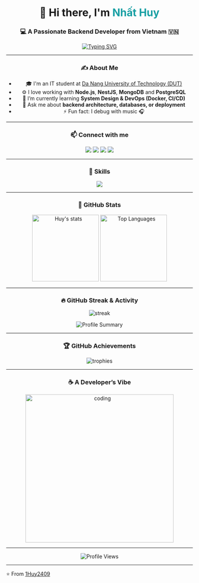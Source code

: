<!-- Profile Header -->
<div align="center">
  <h1 align="center">👋 Hi there, I'm <span style="color:#179fa3">Nhất Huy</span></h1>
  <h3 align="center">💻 A Passionate Backend Developer from Vietnam 🇻🇳</h3>
  
  <p align="center">
    <a href="https://git.io/typing-svg">
      <img src="https://readme-typing-svg.demolab.com?font=Fira+Code&pause=1000&color=179fa3&width=435&lines=Backend+Developer;NodeJS+%7C+NestJS+%7C+Express;Loves+Clean+Code+and+System+Design" alt="Typing SVG" />
    </a>
  </p>
  
  ---
  
  ### ✍ About Me
  - 🎓 I'm an IT student at [Da Nang University of Technology (DUT)](https://dut.udn.vn/)  
  - ⚙️ I love working with **Node.js**, **NestJS**, **MongoDB** and **PostgreSQL** 
  - 🌱 I’m currently learning **System Design & DevOps (Docker, CI/CD)**  
  - 💬 Ask me about **backend architecture, databases, or deployment**  
  - ⚡ Fun fact: I debug with music 🎧  
  
  ---
  
  ### 📫 Connect with me
  <p align="center">
    <a href="https://x.com/1HuyOneZ24"><img src="https://img.shields.io/badge/Twitter-000000?style=for-the-badge&logo=x&logoColor=white"/></a>
    <a href="https://www.facebook.com/nguyenhuyone"><img src="https://img.shields.io/badge/Facebook-1877F2?style=for-the-badge&logo=facebook&logoColor=white"/></a>
    <a href="https://github.com/1Huy2409"><img src="https://img.shields.io/badge/GitHub-171515?style=for-the-badge&logo=github&logoColor=white"/></a>
    <a href="mailto:nhathuy2409@gmail.com"><img src="https://img.shields.io/badge/Gmail-D14836?style=for-the-badge&logo=gmail&logoColor=white"/></a>
  </p>
  
  ---
  
  ### 🧠 Skills
  <p align="center">
    <img src="https://skillicons.dev/icons?i=nodejs,express,nestjs,java,spring,mysql,postgresql,mongodb,git,github,linux,docker,postman,vscode,androidstudio&perline=8" />
  </p>
  
  ---
  
  ### 🚀 GitHub Stats
  <p align="center">
    <img height="180em" src="https://github-readme-stats.vercel.app/api?username=1Huy2409&show_icons=true&theme=radical&count_private=true&include_all_commits=true" alt="Huy's stats"/>
    <img height="180em" src="https://github-readme-stats.vercel.app/api/top-langs/?username=1Huy2409&layout=compact&langs_count=10&theme=radical" alt="Top Languages"/>
  </p>
  
  ---
  
  ### 🔥 GitHub Streak & Activity
  <p align="center">
    <img src="https://github-readme-streak-stats.herokuapp.com/?user=1Huy2409&theme=radical" alt="streak"/>
  </p>
  
  <p align="center">
    <img src="https://github-profile-summary-cards.vercel.app/api/cards/profile-details?username=1Huy2409&theme=radical" alt="Profile Summary"/>
  </p>
  
  ---
  
  ### 🏆 GitHub Achievements
  <p align="center">
    <img src="https://github-profile-trophy.vercel.app/?username=1Huy2409&theme=radical&no-bg=true&margin-w=15" alt="trophies"/>
  </p>
  
  ---
  
  ### ☕ A Developer’s Vibe
  <p align="center">
    <img src="https://media.giphy.com/media/qgQUggAC3Pfv687qPC/giphy.gif" width="400" alt="coding"/>
  </p>
  
  ---
  
  <p align="center">
    <img src="https://komarev.com/ghpvc/?username=1Huy2409&color=179fa3&style=for-the-badge" alt="Profile Views" />
  </p>
</div>

---
⭐️ From [1Huy2409](https://github.com/1Huy2409)
